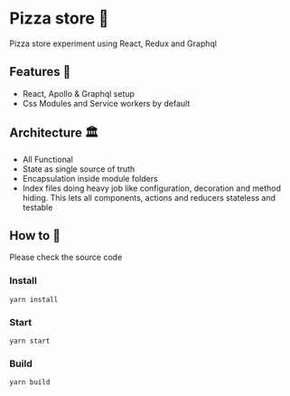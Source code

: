 # Pizza store 🍕 
Pizza store experiment using React, Redux and Graphql

## Features 🚀
* React, Apollo & Graphql setup 
* Css Modules and Service workers by default

## Architecture 🏛
* All Functional
* State as single source of truth
* Encapsulation inside module folders
* Index files doing heavy job like configuration, decoration and method hiding. This lets all components, actions and reducers stateless and testable


## How to 🤔

Please check the source code 

### Install
`yarn install`

### Start
`yarn start`

### Build
`yarn build`
